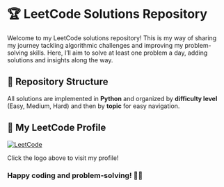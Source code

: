 # 🏆 LeetCode Solutions Repository

Welcome to my LeetCode solutions repository! This is my way of sharing my journey tackling algorithmic challenges and improving my problem-solving skills. Here, I’ll aim to solve at least one problem a day, adding solutions and insights along the way.

## 📘 Repository Structure

All solutions are implemented in **Python** and organized by **difficulty level** (Easy, Medium, Hard) and then by **topic** for easy navigation.

## 🔗 My LeetCode Profile

[![LeetCode](https://upload.wikimedia.org/wikipedia/commons/1/19/LeetCode_logo_black.png)](https://leetcode.com/u/maxshabs/)

Click the logo above to visit my profile!

### Happy coding and problem-solving! 💪🚀
